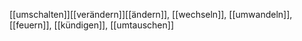 [[umschalten]][[verändern]][[ändern]], [[wechseln]], [[umwandeln]], [[feuern]], [[kündigen]], [[umtauschen]]
